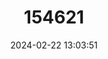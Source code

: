 ---
title: "154621"
category: "Amblygobius tekomaji"
draft: false
date: 2024-02-22 13:03:51
languages:
  English: ["Plaincheek Goby"]
---